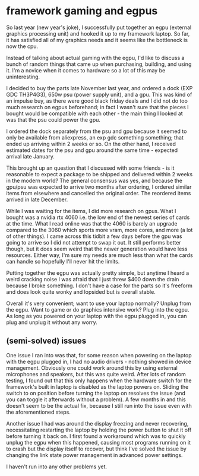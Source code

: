 # framework gaming and egpus

So last year (new year's joke), I successfully put together an egpu (external
graphics processing unit) and hooked it up to my framework laptop. So far, it
has satisfied all of my graphics needs and it seems like the bottleneck is now
the cpu.

Instead of talking about actual gaming with the egpu, I'd like to discuss a
bunch of random things that came up when purchasing, building, and using it. I'm
a novice when it comes to hardware so a lot of this may be uninteresting.

I decided to buy the parts late November last year, and ordered a dock (EXP GDC
TH3P4G3), 650w psu (power supply unit), and a gpu. This was kind of an impulse
buy, as there were good black friday deals and I did not do too much research on
egpus beforehand; in fact I wasn't sure that the pieces I bought would be
compatible with each other - the main thing I looked at was that the psu could
power the gpu.

I ordered the dock separately from the psu and gpu because it seemed to only be
available from aliexpress, an exp gdc something something; that ended up
arriving within 2 weeks or so. On the other hand, I received estimated dates for
the psu and gpu around the same time - expected arrival late January.

This brought up an question that I discussed with some friends - is it
reasonable to expect a package to be shipped and delivered within 2 weeks in the
modern world? The general consensus was yes, and because the gpu/psu was
expected to arrive two months after ordering, I ordered similar items from
elsewhere and cancelled the original order. The reordered items arrived in late
December.

While I was waiting for the items, I did more research on gpus. What I bought
was a nvidia rtx 4060 i.e. the low end of the newest series of cards at the
time. What I read online was that the 4060 is barely an upgrade compared to the
3060 which sports more vram, more cores, and more (a lot of other things). I
came across this tidbit a few days before the gpu was going to arrive so I did
not attempt to swap it out. It still performs better though, but it does seem
weird that the newer generation would have less resources. Either way, I'm sure
my needs are much less than what the cards can handle so hopefully I'll never
hit the limits.

Putting together the egpu was actually pretty simple, but anytime I heard a
weird cracking noise I was afraid that I just threw \$400 down the drain because
I broke something. I don't have a case for the parts so it's freeform and does
look quite wonky and lopsided but is overall stable.

Overall it's very convenient; want to use your laptop normally? Unplug from the
egpu. Want to game or do graphics intensive work? Plug into the egpu. As long as
you powered on your laptop with the egpu plugged in, you can plug and unplug it
without any worry.

## (semi-solved) issues

One issue I ran into was that, for some reason when powering on the laptop with
the egpu plugged in, I had no audio drivers - nothing showed in device
management. Obviously one could work around this by using external microphones
and speakers, but this was quite weird. After lots of random testing, I found
out that this only happens when the hardware switch for the framework's built in
laptop is disabled as the laptop powers on. Sliding the switch to on position
before turning the laptop on resolves the issue (and you can toggle it
afterwards without a problem). A few months in and this doesn't seem to be the
actual fix, because I still run into the issue even with the aforementioned
steps.

Another issue I had was around the display freezing and never recovering,
necessitating restarting the laptop by holding the power button to shut it off
before turning it back on. I first found a workaround which was to quickly
unplug the egpu when this happened, causing most programs running on it to crash
but the display itself to recover, but think I've solved the issue by changing
the link state power management in advanced power settings.

I haven't run into any other problems yet.

